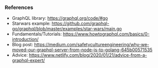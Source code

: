 ### References
* GraphQL library: https://graphql.org/code/#go
* Starwars example: https://github.com/graphql-go/graphql/blob/master/examples/star-wars/main.go
* Fundamentals/Tutorials: https://www.howtographql.com/basics/0-introduction/
* Blog post: https://medium.com/safetycultureengineering/why-we-moved-our-graphql-server-from-node-js-to-golang-645b00571535
* Advice: https://www.netlify.com/blog/2020/01/21/advice-from-a-graphql-expert/
